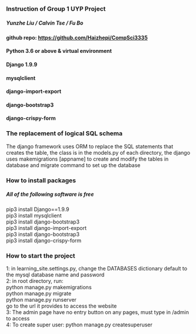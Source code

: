 ### Instruction of Group 1 UYP Project
##### Yunzhe Liu / Calvin Tse / Fu Bo
#### github repo: https://github.com/Haizhepi/CompSci3335
#### Python 3.6 or above & virtual environment 
#### Django 1.9.9 
#### mysqlclient
#### django-import-export
#### django-bootstrap3
#### django-crispy-form
### The replacement of logical SQL schema
The django framework uses ORM to replace the SQL statements that creates the table, the class is in the models.py
of each directory, the django uses makemigrations [appname] to create and modify the tables in database and migrate 
command to set up the database

### How to install packages
##### All of the following software is free
pip3 install Django==1.9.9  
pip3 install mysqlclient  
pip3 install django-bootstrap3  
pip3 install django-import-export  
pip3 install django-bootstrap3  
pip3 install django-crispy-form  
### How to start the project
1: in learning_site.settings.py, change the DATABASES dictionary default to the mysql database name and password  
2: in root directory, run:  
    python manage.py makemigrations  
    python manage.py migrate  
    python manage.py runserver  
    go to the url it provides to access the website  
3: The admin page have no entry button on any pages, must type in /admin to access  
4: To create super user:  python manage.py createsuperuser  
   



 